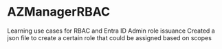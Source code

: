 # AZManagerRBAC
Learning use cases for RBAC and Entra ID Admin role issuance
Created a json file to create a certain role that could be assigned based on scopes
